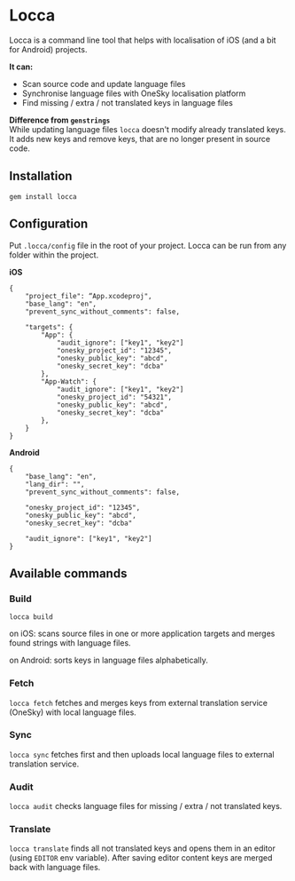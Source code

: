 # Locca 
Locca is a command line tool that helps with localisation of iOS (and a bit for Android) projects.

**It can:**
 
* Scan source code and update language files
* Synchronise language files with OneSky localisation platform
* Find missing / extra / not translated keys in language files

**Difference from `genstrings`**  
While updating language files `locca` doesn't modify already translated keys. It adds new keys and remove keys, that are no longer present in source code.

## Installation

`gem install locca`

## Configuration
Put `.locca/config` file in the root of your project. Locca can be run from any folder within the project.

**iOS**

```
{
	"project_file": “App.xcodeproj",
	"base_lang": "en",
	"prevent_sync_without_comments": false,

	"targets": {
		"App": {
			"audit_ignore": ["key1", "key2"]
			"onesky_project_id": "12345",
			"onesky_public_key": "abcd",
			"onesky_secret_key": "dcba"
		},
		"App-Watch": {
			"audit_ignore": ["key1", "key2"]
			"onesky_project_id": "54321",
			"onesky_public_key": "abcd",
			"onesky_secret_key": "dcba"
		},
	}
}
```

**Android**

```
{
	"base_lang": "en",
	"lang_dir": "",
	"prevent_sync_without_comments": false,

	"onesky_project_id": "12345",
	"onesky_public_key": "abcd",
	"onesky_secret_key": "dcba"

	"audit_ignore": ["key1", "key2"]
}
```

## Available commands

### Build
`locca build`

on iOS: scans source files in one or more application targets and merges found strings with language files.

on Android: sorts keys in language files alphabetically.

### Fetch
`locca fetch` fetches and merges keys from external translation service (OneSky) with local language files.

### Sync
`locca sync` fetches first and then uploads local language files to external translation service.

### Audit
`locca audit` checks language files for missing / extra / not translated keys.

### Translate
`locca translate` finds all not translated keys and opens them in an editor (using `EDITOR` env variable). After saving editor content keys are merged back with language files.
